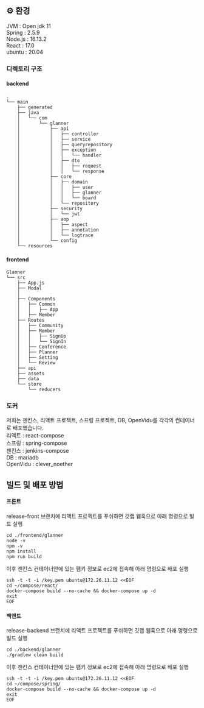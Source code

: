 ## ⚙️ 환경
JVM : Open jdk 11 <br>
Spring : 2.5.9 <br>
Node.js : 16.13.2 <br>
React : 17.0 <br>
ubuntu : 20.04 <br>

### 디렉토리 구조
#### backend
```
.
└── main
    ├── generated
    ├── java
    │   └── com
    │       └── glanner
    │           ├── api
    │           │   ├── controller
    │           │   ├── service
    │           │   ├── queryrepository
    │           │   ├── exception
    │           │   │   └── handler
    │           │   ├── dto
    │           │   │   ├── request
    │           │   │   └── response
    │           ├── core
    │           │   ├── domain
    │           │   │   ├── user
    │           │   │   ├── glanner
    │           │   │   └── board
    │           │   └── repository
    │           ├── security
    │           │   └── jwt
    │           ├── aop
    │           │   ├── aspect
    │           │   ├── annotation
    │           │   └── logtrace
    │           └── config
    └── resources
```

#### frontend
```
Glanner
└── src
    ├── App.js
    ├── Modal
    │	
    ├── Components 
    │   ├── Common
    │   │   ├── App
    │   ├── Member
    ├── Routes
    │   ├── Community
    │   ├── Member
    │   │   ├── SignUp
    │   │   └── SignIn
    │   ├── Conference
    │   ├── Planner
    │   ├── Setting
    │   └── Review
    ├── api
    ├── assets
    ├── data
    └── store
        └── reducers
```
### 도커
저희는 젠킨스, 리액트 프로젝트, 스프링 프로젝트, DB, OpenVidu를 각각의 컨테이너로 배포했습니다. <br>
리액트 : react-compose <br>
스프링 : spring-compose <br>
젠킨스 : jenkins-compose <br>
DB : mariadb <br>
OpenVidu : clever_noether <br>

## 빌드 및 배포 방법
#### 프론트 <br>
release-front 브랜치에 리액트 프로젝트를 푸쉬하면 깃랩 웹훅으로 아래 명령으로 빌드 실행 <br>

```
cd ./frontend/glanner
node -v
npm -v
npm install
npm run build
```

이후 젠킨스 컨테이너안에 있는 팸키 정보로 ec2에 접속해 아래 명령으로 배포 실행 <br>

```
ssh -t -t -i /key.pem ubuntu@172.26.11.12 <<EOF
cd ~/compose/react/
docker-compose build --no-cache && docker-compose up -d
exit
EOF
```

#### 백엔드
release-backend 브랜치에 리액트 프로젝트를 푸쉬하면 깃랩 웹훅으로 아래 명령으로 빌드 실행 <br>

```
cd ./backend/glanner
./gradlew clean build
```
이후 젠킨스 컨테이너안에 있는 팸키 정보로 ec2에 접속해 아래 명령으로 배포 실행 <br>

```
ssh -t -t -i /key.pem ubuntu@172.26.11.12 <<EOF
cd ~/compose/spring/
docker-compose build --no-cache && docker-compose up -d
exit
EOF
```


